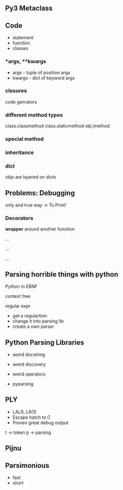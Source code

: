 ## Py3 Metaclass
Code
---
+ statement
+ function
+ classes

### *args, **kwargs
+ args - tuple of position args
+ kwargs - dict of keyword args

### closures
code genrators

### different method types

class.classmethod
class.staticmethod
obj.imethod

### special method

### inheritance

### dict
objs are layered on dicts

## Problems: Debugging

only and true way -> To Print!


### Decorators

**wrapper** around another function


...

...

...











## Parsing horrible things with python 

Python in EBNF

context free

regular expr

+ get a regulartion
+ change it into parsing lib
+ create a own parser

Python Parsing Libraries
---
+ weird docstring
+ weird discovery
+ weird operators

+ pyparsing


PLY
---
+ LALR, LR(1)
+ Escape hatch to C
+ Proven great debug output

t -> token
p -> parsing


Pijnu
---


Parsimonious
---
+ fast
+ short

